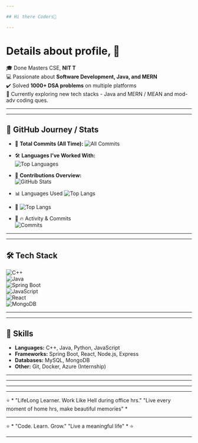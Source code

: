 ```yaml
---

## Hi there Coders👋

---
```


# Details about profile, 👋  

🎓 Done Masters CSE, **NIT T**  
💻 Passionate about **Software Development, Java, and MERN**  
✔️ Solved **1000+ DSA problems** on multiple platforms  
🚀 Currently exploring new tech stacks - Java and MERN / MEAN and mod-adv coding ques.   

---

---

## 🚀 GitHub Journey  / Stats

- 🚀 **Total Commits (All Time):**
  ![All Commits](https://komarev.com/ghpvc/?username=Alpha1zln&color=blue&style=flat&label=Commits+Made)


- 🛠️ **Languages I’ve Worked With:**  
  ![Top Languages](https://github-readme-stats.vercel.app/api/top-langs/?username=Alpha1zln&layout=compact&theme=tokyonight&hide_border=true)  


- 📌 **Contributions Overview:**  
  ![GitHub Stats](https://github-readme-streak-stats.herokuapp.com/?user=Alpha1zln&theme=tokyonight&hide_border=true)  

- 📊 Languages Used
![Top Langs](https://github-readme-stats.vercel.app/api/top-langs/?username=Alpha1zln&layout=compact&theme=tokyonight)



- 🚀
  ![Top Langs](https://github-readme-stats.vercel.app/api/top-langs/?username=Alpha1zln&layout=compact&theme=default)  


- 🚀 🔥 Activity & Commits  
![Commits](https://github-readme-streak-stats.herokuapp.com/?user=Alpha1zln&theme=dark&hide_border=false)

---

---

## 🛠️ Tech Stack  

![C++](https://img.shields.io/badge/C++-00599C?style=for-the-badge&logo=cplusplus&logoColor=white)  
![Java](https://img.shields.io/badge/Java-ED8B00?style=for-the-badge&logo=openjdk&logoColor=white)  
![Spring Boot](https://img.shields.io/badge/SpringBoot-6DB33F?style=for-the-badge&logo=springboot&logoColor=white)  
![JavaScript](https://img.shields.io/badge/JavaScript-F7DF1E?style=for-the-badge&logo=javascript&logoColor=black)  
![React](https://img.shields.io/badge/React-20232A?style=for-the-badge&logo=react&logoColor=61DAFB)  
![MongoDB](https://img.shields.io/badge/MongoDB-4EA94B?style=for-the-badge&logo=mongodb&logoColor=white)  

---


---

## 🔧 Skills
- **Languages:** C++, Java, Python, JavaScript  
- **Frameworks:** Spring Boot, React, Node.js, Express  
- **Databases:** MySQL, MongoDB  
- **Other:** Git, Docker, Azure (Internship)  

---

---

<!--
## 📈 Coding Profiles
- [LeetCode](https://leetcode.com/yourid)  
- [Codeforces](https://codeforces.com/profile/yourid)  
- [GeeksforGeeks](https://auth.geeksforgeeks.org/user/yourid/practice)  
-->
---

<!--
## 📫 Connect with Me
- [LinkedIn](https://linkedin.com/in/yourid)  
- [Email](mailto:yourmail@gmail.com)  
-->

---
⭐ * "LifeLong Learner. Work Like Hell during office hrs."  "Live every moment of home hrs, make beautiful memories" *

---

⭐ * "Code. Learn. Grow."  "Live a meaningful life" *   ⭐

---

<!--
**Alpha1zln/Alpha1zln** is a ✨ _special_ ✨ repository because its `README.md` (this file) appears on your GitHub profile.

Here are some ideas to get you started:

- 🔭 I’m currently working on ...
- 🌱 I’m currently learning ...
- 👯 I’m looking to collaborate on ...
- 🤔 I’m looking for help with ...
- 💬 Ask me about ...
- 📫 How to reach me: ...
- 😄 Pronouns: ...
- ⚡ Fun fact: ...
-->
